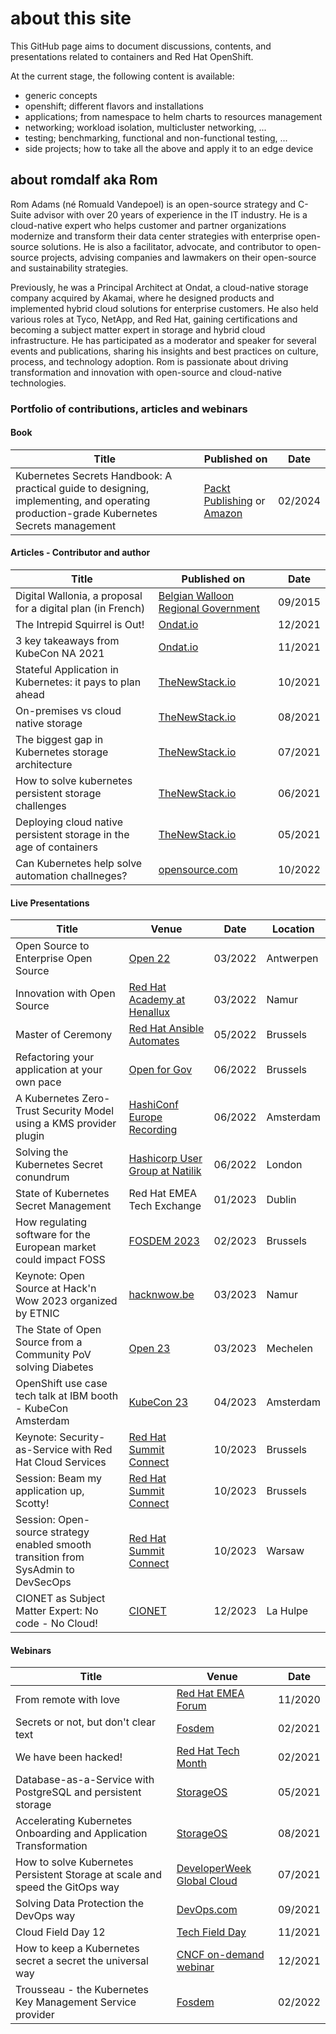 
# about this site

This GitHub page aims to document discussions, contents, and presentations related to containers and Red Hat OpenShift.

At the current stage, the following content is available:

* generic concepts
* openshift; different flavors and installations
* applications; from namespace to helm charts to resources management
* networking; workload isolation, multicluster networking, ...
* testing; benchmarking, functional and non-functional testing, ...
* side projects; how to take all the above and apply it to an edge device

## about romdalf aka Rom

Rom Adams (né Romuald Vandepoel) is an open-source strategy and C-Suite advisor with over 20 years of experience in the IT industry. He is a cloud-native expert who helps customer and partner organizations modernize and transform their data center strategies with enterprise open-source solutions. He is also a facilitator, advocate, and contributor to open-source projects, advising companies and lawmakers on their open-source and sustainability strategies.

Previously, he was a Principal Architect at Ondat, a cloud-native storage company acquired by Akamai, where he designed products and implemented hybrid cloud solutions for enterprise customers. He also held various roles at Tyco, NetApp, and Red Hat, gaining certifications and becoming a subject matter expert in storage and hybrid cloud infrastructure. He has participated as a moderator and speaker for several events and publications, sharing his insights and best practices on culture, process, and technology adoption. Rom is passionate about driving transformation and innovation with open-source and cloud-native technologies.

### Portfolio of contributions, articles and webinars

#### Book 
|Title|Published on|Date|
|-----|------------|----|
|Kubernetes Secrets Handbook: A practical guide to designing, implementing, and operating production-grade Kubernetes Secrets management|[Packt Publishing](https://www.packtpub.com/product/kubernetes-secrets-handbook/) or [Amazon](https://www.amazon.com/stores/Rom-Adams/author/B0CRP7BQ44)|02/2024|


#### Articles - Contributor and author
|Title|Published on|Date|
|-----|------------|----|
|Digital Wallonia, a proposal for a digital plan (in French)|[Belgian Walloon Regional Government](https://content.digitalwallonia.be/post/20180322085717/Plan-du-Num%C3%A9rique_Rapport-du-Conseil-du-Num%C3%A9rique_VF.pdf)|09/2015|
|The Intrepid Squirrel is Out!|[Ondat.io](https://www.ondat.io/blog/the-intrepid-squirrel-is-out)|12/2021|
|3 key takeaways from KubeCon NA 2021|[Ondat.io](https://www.ondat.io/blog/top-3-key-takeaway-from-kubecon-na-2021)|11/2021|
|Stateful Application in Kubernetes: it pays to plan ahead|[TheNewStack.io](https://thenewstack.io/why-plan-stateful-application-storage/)|10/2021|
|On-premises vs cloud native storage|[TheNewStack.io](https://thenewstack.io/on-premises-vs-cloud-native-storage/)|08/2021|
|The biggest gap in Kubernetes storage architecture|[TheNewStack.io](https://thenewstack.io/whats-the-biggest-gap-in-kubernetes-storage-architecture/)|07/2021|
|How to solve kubernetes persistent storage challenges|[TheNewStack.io](https://thenewstack.io/how-to-solve-kubernetes-persistent-storage-challenges/)|06/2021|
|Deploying cloud native persistent storage in the age of containers|[TheNewStack.io](https://thenewstack.io/deploying-cloud-native-persistent-storage-in-the-age-of-containers/)|05/2021|
|Can Kubernetes help solve automation challneges?|[opensource.com](https://opensource.com/article/22/10/kubernetes-solve-automation-challenges)|10/2022 |


#### Live Presentations
|Title|Venue|Date|Location|
|-----|----|----|--------|
|Open Source to Enterprise Open Source|[Open 22](https://kangaroot.net/events/open22)|03/2022|Antwerpen|
|Innovation with Open Source|[Red Hat Academy at Henallux](https://www.redhat.com/en/events/red-hat-academy-session-belgium)|03/2022|Namur|
|Master of Ceremony|[Red Hat Ansible Automates](https://events.redhat.com/profile/form/index.cfm?PKformID=0x540285abcd#agenda)|05/2022|Brussels|
|Refactoring your application at your own pace|[Open for Gov](https://kangaroot.net/events/open-gov)|06/2022|Brussels|
|A Kubernetes Zero-Trust Security Model using a KMS provider plugin|[HashiConf Europe Recording](https://www.youtube.com/watch?v=L3CZRffwa9I)|06/2022|Amsterdam|
|Solving the Kubernetes Secret conundrum|[Hashicorp User Group at Natilik](https://www.meetup.com/London-HashiCorp-User-Group/events/285864430/)|06/2022|London|
|State of Kubernetes Secret Management | Red Hat EMEA Tech Exchange | 01/2023 | Dublin | 
|How regulating software for the European market could impact FOSS | [FOSDEM 2023](https://fosdem.org/2023/schedule/event/cyber_resilience/) |02/2023| Brussels|
|Keynote: Open Source at Hack'n Wow 2023 organized by ETNIC| [hacknwow.be](https://hacknwow.be/)| 03/2023 | Namur |
|The State of Open Source from a Community PoV solving Diabetes | [Open 23](https://kangaroot.net/events/open23)| 03/2023| Mechelen |
|OpenShift use case tech talk at IBM booth - KubeCon Amsterdam | [KubeCon 23](https://events.linuxfoundation.org/archive/2023/kubecon-cloudnativecon-europe/)| 04/2023 | Amsterdam |
|Keynote: Security-as-Service with Red Hat Cloud Services | [Red Hat Summit Connect](https://www.redhat.com/en/summit/connect/emea/brussels-2023)| 10/2023 | Brussels |
|Session: Beam my application up, Scotty!| [Red Hat Summit Connect](https://www.redhat.com/en/summit/connect/emea/brussels-2023)| 10/2023 | Brussels |
|Session: Open-source strategy enabled smooth transition from SysAdmin to DevSecOps | [Red Hat Summit Connect](https://www.redhat.com/en/summit/connect/emea/warsaw-2023) | 10/2023 | Warsaw |
|CIONET as Subject Matter Expert: No code - No Cloud! | [CIONET](https://www.cionet.com/en-be/be/events/nocodenocloud) | 12/2023 | La Hulpe |


#### Webinars
|Title|Venue|Date|
|-----|----|----|
|From remote with love|[Red Hat EMEA Forum](https://www.redhat.com/en/forums/emea/benelux-track)|11/2020|
|Secrets or not, but don't clear text|[Fosdem](https://archive.fosdem.org/2021/schedule/event/kubernetes_secret_management/)|02/2021|
|We have been hacked!|[Red Hat Tech Month](https://www.youtube.com/watch?v=NhleEdvAI_Y)|02/2021|
|Database-as-a-Service with PostgreSQL and persistent storage|[StorageOS](https://info.ondat.io/on-demand-webinar-database-as-a-service-with-postgresql-and-persistent-storage-download)|05/2021|
|Accelerating Kubernetes Onboarding and Application Transformation|[StorageOS](https://info.ondat.io/accelerating-kubernetes-onboarding-and-application-transformation-on-demand)|08/2021|
|How to solve Kubernetes Persistent Storage at scale and speed the GitOps way|[DeveloperWeek Global Cloud](https://emamo.com/event/developerweek-global-cloud-2021/r/speaker/romuald-vandepoel)|07/2021|
|Solving Data Protection the DevOps way|[DevOps.com](https://webinars.devops.com/solving-data-protection-the-devops-way)|09/2021|
|Cloud Field Day 12|[Tech Field Day](https://techfieldday.com/appearance/ondat-presents-at-cloud-field-day-12/)|11/2021|
|How to keep a Kubernetes secret a secret the universal way|[CNCF on-demand webinar](https://www.youtube.com/watch?v=c2yMlNvhf5U&t)|12/2021|
|Trousseau - the Kubernetes Key Management Service provider|[Fosdem](https://fosdem.org/2022/schedule/event/security_trousseau/)|02/2022|
